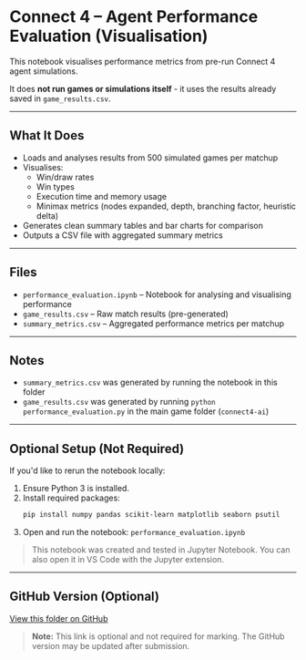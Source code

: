 # Connect 4 – Agent Performance Evaluation (Visualisation)

This notebook visualises performance metrics from pre-run Connect 4 agent simulations.

It does **not run games or simulations itself** - it uses the results already saved in `game_results.csv`.

---

## What It Does

- Loads and analyses results from 500 simulated games per matchup
- Visualises:
  - Win/draw rates
  - Win types
  - Execution time and memory usage
  - Minimax metrics (nodes expanded, depth, branching factor, heuristic delta)
- Generates clean summary tables and bar charts for comparison
- Outputs a CSV file with aggregated summary metrics

---

## Files

- `performance_evaluation.ipynb` – Notebook for analysing and visualising performance  
- `game_results.csv` – Raw match results (pre-generated)  
- `summary_metrics.csv` – Aggregated performance metrics per matchup

---

## Notes

- `summary_metrics.csv` was generated by running the notebook in this folder
- `game_results.csv` was generated by running `python performance_evaluation.py` in the main game folder (`connect4-ai`)

---

## Optional Setup (Not Required)

If you'd like to rerun the notebook locally:

1. Ensure Python 3 is installed.
2. Install required packages:
   ```bash
   pip install numpy pandas scikit-learn matplotlib seaborn psutil
   ```
3. Open and run the notebook: `performance_evaluation.ipynb`
> This notebook was created and tested in Jupyter Notebook. You can also open it in VS Code with the Jupyter extension.

---

## GitHub Version (Optional)

[View this folder on GitHub](https://github.com/Shelly855/connect4-evaluation)  
> **Note:** This link is optional and not required for marking. The GitHub version may be updated after submission.
